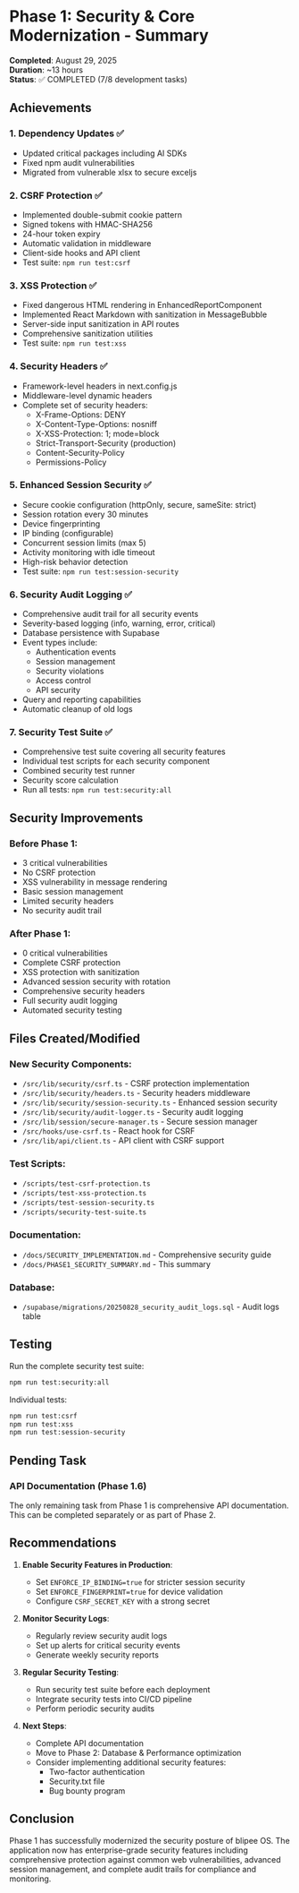 # Phase 1: Security & Core Modernization - Summary

**Completed**: August 29, 2025  
**Duration**: ~13 hours  
**Status**: ✅ COMPLETED (7/8 development tasks)

## Achievements

### 1. Dependency Updates ✅
- Updated critical packages including AI SDKs
- Fixed npm audit vulnerabilities
- Migrated from vulnerable xlsx to secure exceljs

### 2. CSRF Protection ✅
- Implemented double-submit cookie pattern
- Signed tokens with HMAC-SHA256
- 24-hour token expiry
- Automatic validation in middleware
- Client-side hooks and API client
- Test suite: `npm run test:csrf`

### 3. XSS Protection ✅
- Fixed dangerous HTML rendering in EnhancedReportComponent
- Implemented React Markdown with sanitization in MessageBubble
- Server-side input sanitization in API routes
- Comprehensive sanitization utilities
- Test suite: `npm run test:xss`

### 4. Security Headers ✅
- Framework-level headers in next.config.js
- Middleware-level dynamic headers
- Complete set of security headers:
  - X-Frame-Options: DENY
  - X-Content-Type-Options: nosniff
  - X-XSS-Protection: 1; mode=block
  - Strict-Transport-Security (production)
  - Content-Security-Policy
  - Permissions-Policy

### 5. Enhanced Session Security ✅
- Secure cookie configuration (httpOnly, secure, sameSite: strict)
- Session rotation every 30 minutes
- Device fingerprinting
- IP binding (configurable)
- Concurrent session limits (max 5)
- Activity monitoring with idle timeout
- High-risk behavior detection
- Test suite: `npm run test:session-security`

### 6. Security Audit Logging ✅
- Comprehensive audit trail for all security events
- Severity-based logging (info, warning, error, critical)
- Database persistence with Supabase
- Event types include:
  - Authentication events
  - Session management
  - Security violations
  - Access control
  - API security
- Query and reporting capabilities
- Automatic cleanup of old logs

### 7. Security Test Suite ✅
- Comprehensive test suite covering all security features
- Individual test scripts for each security component
- Combined security test runner
- Security score calculation
- Run all tests: `npm run test:security:all`

## Security Improvements

### Before Phase 1:
- 3 critical vulnerabilities
- No CSRF protection
- XSS vulnerability in message rendering
- Basic session management
- Limited security headers
- No security audit trail

### After Phase 1:
- 0 critical vulnerabilities
- Complete CSRF protection
- XSS protection with sanitization
- Advanced session security with rotation
- Comprehensive security headers
- Full security audit logging
- Automated security testing

## Files Created/Modified

### New Security Components:
- `/src/lib/security/csrf.ts` - CSRF protection implementation
- `/src/lib/security/headers.ts` - Security headers middleware
- `/src/lib/security/session-security.ts` - Enhanced session security
- `/src/lib/security/audit-logger.ts` - Security audit logging
- `/src/lib/session/secure-manager.ts` - Secure session manager
- `/src/hooks/use-csrf.ts` - React hook for CSRF
- `/src/lib/api/client.ts` - API client with CSRF support

### Test Scripts:
- `/scripts/test-csrf-protection.ts`
- `/scripts/test-xss-protection.ts`
- `/scripts/test-session-security.ts`
- `/scripts/security-test-suite.ts`

### Documentation:
- `/docs/SECURITY_IMPLEMENTATION.md` - Comprehensive security guide
- `/docs/PHASE1_SECURITY_SUMMARY.md` - This summary

### Database:
- `/supabase/migrations/20250828_security_audit_logs.sql` - Audit logs table

## Testing

Run the complete security test suite:
```bash
npm run test:security:all
```

Individual tests:
```bash
npm run test:csrf
npm run test:xss
npm run test:session-security
```

## Pending Task

### API Documentation (Phase 1.6)
The only remaining task from Phase 1 is comprehensive API documentation. This can be completed separately or as part of Phase 2.

## Recommendations

1. **Enable Security Features in Production**:
   - Set `ENFORCE_IP_BINDING=true` for stricter session security
   - Set `ENFORCE_FINGERPRINT=true` for device validation
   - Configure `CSRF_SECRET_KEY` with a strong secret

2. **Monitor Security Logs**:
   - Regularly review security audit logs
   - Set up alerts for critical security events
   - Generate weekly security reports

3. **Regular Security Testing**:
   - Run security test suite before each deployment
   - Integrate security tests into CI/CD pipeline
   - Perform periodic security audits

4. **Next Steps**:
   - Complete API documentation
   - Move to Phase 2: Database & Performance optimization
   - Consider implementing additional security features:
     - Two-factor authentication
     - Security.txt file
     - Bug bounty program

## Conclusion

Phase 1 has successfully modernized the security posture of blipee OS. The application now has enterprise-grade security features including comprehensive protection against common web vulnerabilities, advanced session management, and complete audit trails for compliance and monitoring.